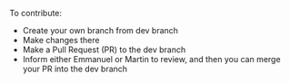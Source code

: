 To contribute:
- Create your own branch from dev branch
- Make changes there
- Make a Pull Request (PR) to the dev branch
- Inform either Emmanuel or Martin to review, and then you can merge your PR into the dev branch
